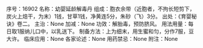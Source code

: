 序号：16902
名称：幼婴延龄解毒丹
组成：胞衣余带（近胞者，不拘长短剪下，炭火上焙干，为末）1钱，甘草1钱，净黄连5分，朱砂（飞）3分。
出处：《育婴秘诀》卷二。
主治：None
加减：None
功效：解胎毒，预防脐风。
用法用量：每日取1服纳儿口中，以乳送下。
制备方法：上为细末，用生蜜和匀，分作7服，豆大许。
临床应用：None
各家论述：None
用药禁忌：None
附注：None
